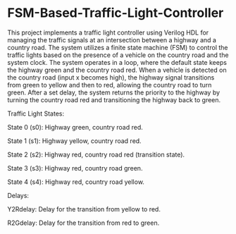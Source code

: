 # FSM-Based-Traffic-Light-Controller

This project implements a traffic light controller using Verilog HDL for managing the traffic signals at an intersection between a highway and a country road. The system utilizes a finite state machine (FSM) to control the traffic lights based on the presence of a vehicle on the country road and the system clock.
The system operates in a loop, where the default state keeps the highway green and the country road red. When a vehicle is detected on the country road (input x becomes high), the highway signal transitions from green to yellow and then to red, allowing the country road to turn green. After a set delay, the system returns the priority to the highway by turning the country road red and transitioning the highway back to green.

Traffic Light States:

State 0 (s0): Highway green, country road red.

State 1 (s1): Highway yellow, country road red.

State 2 (s2): Highway red, country road red (transition state).

State 3 (s3): Highway red, country road green.

State 4 (s4): Highway red, country road yellow.

Delays:

Y2Rdelay: Delay for the transition from yellow to red.

R2Gdelay: Delay for the transition from red to green.
